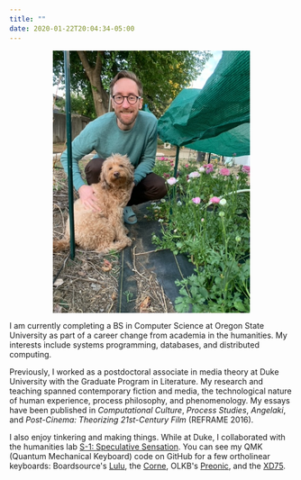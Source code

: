 ```yaml
---
title: ""
date: 2020-01-22T20:04:34-05:00
---
```


<figure>
    <img src="avatar.jpg" alt="David Rambo with dog and ranunculus blooms" style="max-width:350px;display:block;margin-left:auto;margin-right:auto;">
</figure>

I am currently completing a BS in Computer Science at Oregon State University as part of a career change from academia in the humanities.
My interests include systems programming, databases, and distributed computing.

Previously, I worked as a postdoctoral associate in media theory at Duke University with the Graduate Program in Literature.
My research and teaching spanned contemporary fiction and media, the technological nature of human experience, process philosophy, and phenomenology.
My essays have been published in <i>Computational Culture</i>, <i>Process Studies</i>, <i>Angelaki</i>, and <i>Post-Cinema: Theorizing 21st-Century Film</i> (REFRAME 2016).

<p>I also enjoy tinkering and making things. While at Duke, I collaborated with the humanities lab <a href="https://s-1lab.org" alt="S-1: Speculative Sensation" target="_blank">S-1: Speculative Sensation</a>. You can see my QMK (Quantum Mechanical Keyboard) code on GitHub for a few ortholinear keyboards: Boardsource's <a href="https://github.com/DavidRambo/qmk_firmware/tree/lulu_keymap/keyboards/boardsource/lulu/keymaps/davidrambo" target="_blank" alt="Lulu QMK" target="_blank">Lulu</a>, the <a href="https://github.com/DavidRambo/qmk_firmware/tree/personal/keyboards/crkbd/keymaps/davidrambo" target="_blank" alt="Corne QMK" target="_blank">Corne</a>, OLKB's <a href="https://github.com/DavidRambo/qmk_firmware/tree/lulu_keymap/keyboards/preonic/keymaps/davidrambo" target="_blank" alt="Preonic QMK">Preonic</a>, and the <a href="https://github.com/DavidRambo/qmk_firmware/tree/personal/keyboards/xiudi/xd75/keymaps/davidrambo" target="_blank" alt="XD75 QMK">XD75</a>.</p>
